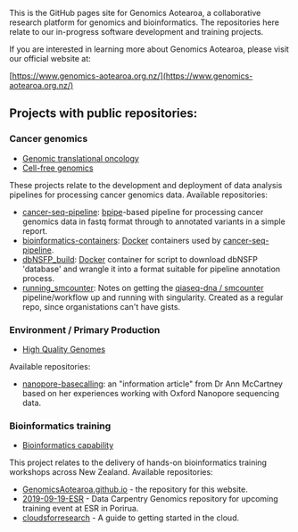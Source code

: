 This is the GitHub pages site for Genomics Aotearoa, a collaborative research platform for genomics and bioinformatics. The repositories here relate to our in-progress software development and training projects.

If you are interested in learning more about Genomics Aotearoa, please visit our official website at:

[https://www.genomics-aotearoa.org.nz/](https://www.genomics-aotearoa.org.nz/)

## Projects with public repositories:

### Cancer genomics
 - [Genomic translational oncology](https://www.genomics-aotearoa.org.nz/projects/genomic-translational-oncology)
 - [Cell-free genomics](https://www.genomics-aotearoa.org.nz/projects/cell-free-genomics)

These projects relate to the development and deployment of data analysis pipelines for processing cancer genomics data. Available repositories:
 - [cancer-seq-pipeline](https://github.com/GenomicsAotearoa/cancer-seq-pipeline): [bpipe](http://docs.bpipe.org/)-based pipeline for processing cancer genomics data in fastq format through to annotated variants in a simple report.
 - [bioinformatics-containers](https://github.com/GenomicsAotearoa/bioinformatics-containers): [Docker](https://www.docker.com) containers used by [cancer-seq-pipeline](https://github.com/GenomicsAotearoa/cancer-seq-pipeline).
 - [dbNSFP_build](https://github.com/GenomicsAotearoa/dbNSFP_build): [Docker](https://www.docker.com) container for script to download dbNSFP 'database' and wrangle it into a format suitable for pipeline annotation process.
 - [running_smcounter](https://github.com/GenomicsAotearoa/running_smcounter): Notes on getting the [qiaseq-dna / smcounter](https://github.com/qiaseq/qiaseq-dna) pipeline/workflow up and running with singularity. Created as a regular repo, since organistations can't have gists.
 
### Environment / Primary Production
 - [High Quality Genomes](https://www.genomics-aotearoa.org.nz/projects/high-quality-genomes)
 
Available repositories:
- [nanopore-basecalling](https://github.com/GenomicsAotearoa/nanopore-basecalling): an "information article" from Dr Ann McCartney based on her experiences working with Oxford Nanopore sequencing data.

### Bioinformatics training
 - [Bioinformatics capability](https://www.genomics-aotearoa.org.nz/projects/bioinformatics-capability)

This project relates to the delivery of hands-on bioinformatics training workshops across New Zealand. Available repositories:
- [GenomicsAotearoa.github.io](https://github.com/GenomicsAotearoa/GenomicsAotearoa.github.io) - the repository for this website.
- [2019-09-19-ESR](https://github.com/GenomicsAotearoa/2019-09-19-ESR) - Data Carpentry Genomics repository for upcoming training event at ESR in Porirua.
- [cloudsforresearch](https://github.com/GenomicsAotearoa/cloudsforresearch) - A guide to getting started in the cloud.
